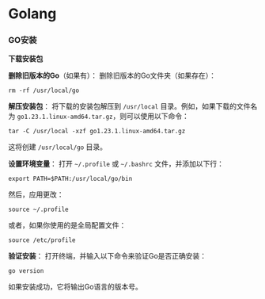 # Golang

### GO安装

**下载安装包**

**删除旧版本的Go**（如果有）： 删除旧版本的Go文件夹（如果存在）：

```
rm -rf /usr/local/go
```

**解压安装包**： 将下载的安装包解压到 `/usr/local` 目录。例如，如果下载的文件名为 `go1.23.1.linux-amd64.tar.gz`，则可以使用以下命令：

```
tar -C /usr/local -xzf go1.23.1.linux-amd64.tar.gz
```

这将创建 `/usr/local/go` 目录。

**设置环境变量**： 打开 `~/.profile` 或 `~/.bashrc` 文件，并添加以下行：

```
export PATH=$PATH:/usr/local/go/bin
```

然后，应用更改：

```
source ~/.profile
```

或者，如果你使用的是全局配置文件：

```
source /etc/profile
```

**验证安装**： 打开终端，并输入以下命令来验证Go是否正确安装：

```
go version
```

如果安装成功，它将输出Go语言的版本号。